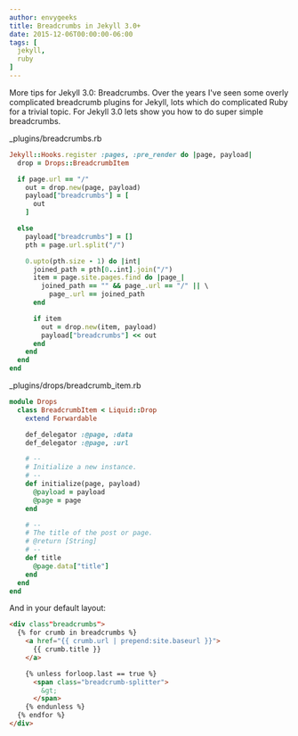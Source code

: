 ```yaml
---
author: envygeeks
title: Breadcrumbs in Jekyll 3.0+
date: 2015-12-06T00:00:00-06:00
tags: [
  jekyll,
  ruby
]
---
```


More tips for Jekyll 3.0: Breadcrumbs.  Over the years I've seen some overly
complicated breadcrumb plugins for Jekyll, lots which do complicated Ruby for a
trivial topic.  For Jekyll 3.0 lets show you how to do super simple breadcrumbs.

<!-- MORE -->

<p class="code-file">
  _plugins/breadcrumbs.rb
</p>

```ruby
Jekyll::Hooks.register :pages, :pre_render do |page, payload|
  drop = Drops::BreadcrumbItem

  if page.url == "/"
    out = drop.new(page, payload)
    payload["breadcrumbs"] = [
      out
    ]

  else
    payload["breadcrumbs"] = []
    pth = page.url.split("/")

    0.upto(pth.size - 1) do |int|
      joined_path = pth[0..int].join("/")
      item = page.site.pages.find do |page_|
        joined_path == "" && page_.url == "/" || \
          page_.url == joined_path
      end

      if item
        out = drop.new(item, payload)
        payload["breadcrumbs"] << out
      end
    end
  end
end
```

<p class="code-file">
  _plugins/drops/breadcrumb_item.rb
</p>

```ruby
module Drops
  class BreadcrumbItem < Liquid::Drop
    extend Forwardable

    def_delegator :@page, :data
    def_delegator :@page, :url

    # --
    # Initialize a new instance.
    # --
    def initialize(page, payload)
      @payload = payload
      @page = page
    end

    # --
    # The title of the post or page.
    # @return [String]
    # --
    def title
      @page.data["title"]
    end
  end
end
```

And in your default layout:

```html
<div class"breadcrumbs">
  {% for crumb in breadcrumbs %}
    <a href="{{ crumb.url | prepend:site.baseurl }}">
      {{ crumb.title }}
    </a>

    {% unless forloop.last == true %}
      <span class="breadcrumb-splitter">
        &gt;
      </span>
    {% endunless %}
  {% endfor %}
</div>
```
